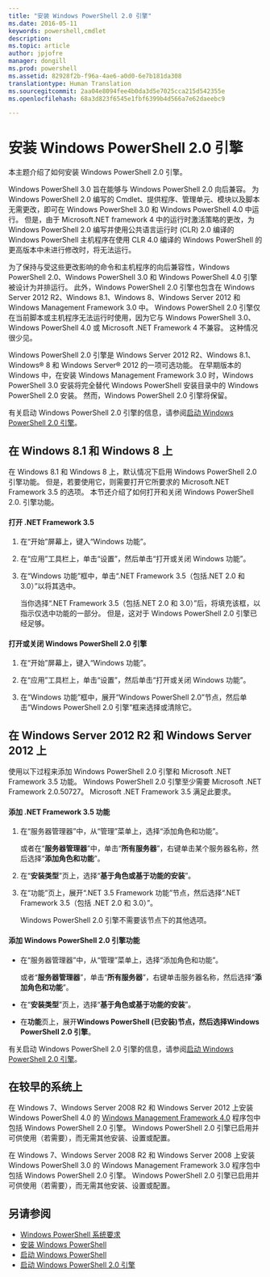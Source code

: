 ```yaml
---
title: "安装 Windows PowerShell 2.0 引擎"
ms.date: 2016-05-11
keywords: powershell,cmdlet
description: 
ms.topic: article
author: jpjofre
manager: dongill
ms.prod: powershell
ms.assetid: 82928f2b-f96a-4ae6-a0d0-6e7b181da308
translationtype: Human Translation
ms.sourcegitcommit: 2aa04e8094fee4b0da3d5e7025cca215d542355e
ms.openlocfilehash: 68a3d823f6545e1fbf6399b4d566a7e62daeebc9

---
```


# <a name="installing-the-windows-powershell-20-engine"></a>安装 Windows PowerShell 2.0 引擎
本主题介绍了如何安装 Windows PowerShell 2.0 引擎。

Windows PowerShell 3.0 旨在能够与 Windows PowerShell 2.0 向后兼容。 为 Windows PowerShell 2.0 编写的 Cmdlet、提供程序、管理单元、模块以及脚本无需更改，即可在 Windows PowerShell 3.0 和 Windows PowerShell 4.0 中运行。 但是，由于 Microsoft.NET framework 4 中的运行时激活策略的更改，为 Windows PowerShell 2.0 编写并使用公共语言运行时 (CLR) 2.0 编译的 Windows PowerShell 主机程序在使用 CLR 4.0 编译的 Windows PowerShell 的更高版本中未进行修改时，将无法运行。

为了保持与受这些更改影响的命令和主机程序的向后兼容性，Windows PowerShell 2.0、Windows PowerShell 3.0 和 Windows PowerShell 4.0 引擎被设计为并排运行。 此外，Windows PowerShell 2.0 引擎也包含在 Windows Server 2012 R2、Windows 8.1、Windows 8、Windows Server 2012 和 Windows Management Framework 3.0 中。 Windows PowerShell 2.0 引擎仅在当前脚本或主机程序无法运行时使用，因为它与 Windows PowerShell 3.0、Windows PowerShell 4.0 或 Microsoft .NET Framework 4 不兼容。 这种情况很少见。

Windows PowerShell 2.0 引擎是 Windows Server 2012 R2、Windows 8.1、Windows® 8 和 Windows Server® 2012 的一项可选功能。 在早期版本的 Windows 中，在安装 Windows Management Framework 3.0 时，Windows PowerShell 3.0 安装将完全替代 Windows PowerShell 安装目录中的 Windows PowerShell 2.0 安装。 然而，Windows PowerShell 2.0 引擎将保留。

有关启动 Windows PowerShell 2.0 引擎的信息，请参阅[启动 Windows PowerShell 2.0 引擎](Starting-the-Windows-PowerShell-2.0-Engine.md)。

## <a name="on-windows-81-and-windows-8"></a>在 Windows 8.1 和 Windows 8 上
在 Windows 8.1 和 Windows 8 上，默认情况下启用 Windows PowerShell 2.0 引擎功能。 但是，若要使用它，则需要打开它所要求的 Microsoft.NET Framework 3.5 的选项。 本节还介绍了如何打开和关闭 Windows PowerShell 2.0. 引擎功能。

#### <a name="to-turn-on-net-framework-35"></a>打开 .NET Framework 3.5

1.  在“开始”屏幕上，键入“Windows 功能”。

2.  在“应用”工具栏上，单击“设置”，然后单击“打开或关闭 Windows 功能”。

3.  在“Windows 功能”框中，单击“.NET Framework 3.5（包括.NET 2.0 和 3.0）”以将其选中。

    当你选择“.NET Framework 3.5（包括.NET 2.0 和 3.0）”后，将填充该框，以指示仅选中功能的一部分。 但是，这对于 Windows PowerShell 2.0 引擎已经足够。

#### <a name="to-turn-the-windows-powershell-20-engine-on-and-off"></a>打开或关闭 Windows PowerShell 2.0 引擎

1.  在“开始”屏幕上，键入“Windows 功能”。

2.  在“应用”工具栏上，单击“设置”，然后单击“打开或关闭 Windows 功能”。

3.  在“Windows 功能”框中，展开“Windows PowerShell 2.0”节点，然后单击“Windows PowerShell 2.0 引擎”框来选择或清除它。

## <a name="on-windows-server-2012-r2-and-windows-server-2012"></a>在 Windows Server 2012 R2 和 Windows Server 2012 上
使用以下过程来添加 Windows PowerShell 2.0 引擎和 Microsoft .NET Framework 3.5 功能。 Windows PowerShell 2.0 引擎至少需要 Microsoft .NET Framework 2.0.50727。 Microsoft .NET Framework 3.5 满足此要求。

#### <a name="to-add-the-net-framework-35-feature"></a>添加 .NET Framework 3.5 功能

1.  在“服务器管理器”中，从“管理”菜单上，选择“添加角色和功能”。

    或者在“**服务器管理器**”中，单击“**所有服务器**”，右键单击某个服务器名称，然后选择“**添加角色和功能**”。

2.  在“**安装类型**”页上，选择“**基于角色或基于功能的安装**”。

3.  在“功能”页上，展开“.NET 3.5 Framework 功能”节点，然后选择“.NET Framework 3.5（包括 .NET 2.0 和 3.0）”。

    Windows PowerShell 2.0 引擎不需要该节点下的其他选项。

#### <a name="to-add-the-windows-powershell-20-engine-feature"></a>添加 Windows PowerShell 2.0 引擎功能

-   在“服务器管理器”中，从“管理”菜单上，选择“添加角色和功能”。

    或者“**服务器管理器**”，单击“**所有服务器**”，右键单击服务器名称，然后选择“**添加角色和功能**”。

-   在“**安装类型**”页上，选择“**基于角色或基于功能的安装**”。

-   在**功能**页上，展开**Windows PowerShell (已安装)**节点，然后选择**Windows PowerShell 2.0 引擎**。

有关启动 Windows PowerShell 2.0 引擎的信息，请参阅[启动 Windows PowerShell 2.0 引擎](Starting-the-Windows-PowerShell-2.0-Engine.md)。

## <a name="on-earlier-systems"></a>在较早的系统上
在 Windows 7、Windows Server 2008 R2 和 Windows Server 2012 上安装 Windows PowerShell 4.0 的 [Windows Management Framework 4.0](http://go.microsoft.com/fwlink/?LinkID=293881) 程序包中包括 Windows PowerShell 2.0 引擎。 Windows PowerShell 2.0 引擎已启用并可供使用（若需要），而无需其他安装、设置或配置。

在 Windows 7、Windows Server 2008 R2 和 Windows Server 2008 上安装 Windows PowerShell 3.0 的 Windows Management Framework 3.0 程序包中包括 Windows PowerShell 2.0 引擎。 Windows PowerShell 2.0 引擎已启用并可供使用（若需要），而无需其他安装、设置或配置。

## <a name="see-also"></a>另请参阅
- [Windows PowerShell 系统要求](Windows-PowerShell-System-Requirements.md)
- [安装 Windows PowerShell](Installing-Windows-PowerShell.md)
- [启动 Windows PowerShell](https://technet.microsoft.com/en-us/library/8ec8c2d7-8e7c-4722-a3d2-498fe5739a8e)
- [启动 Windows PowerShell 2.0 引擎](Starting-the-Windows-PowerShell-2.0-Engine.md)




<!--HONumber=Nov16_HO4-->


